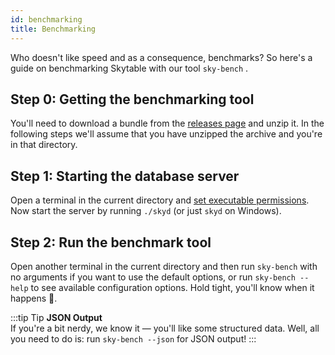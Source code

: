 ```yaml
---
id: benchmarking
title: Benchmarking
---
```

Who doesn't like speed and as a consequence, benchmarks? So here's a guide on benchmarking Skytable with our tool `sky-bench` .

## Step 0: Getting the benchmarking tool

You'll need to download a bundle from the [releases page](https://github.com/skytable/skytable/releases/v0.6.0) and unzip it. In the following steps we'll assume that you have unzipped the archive and you're in that directory.

## Step 1: Starting the database server

Open a terminal in the current directory and [set executable permissions](getting-started#step-2-make-the-files-runnable). Now start the server by running `./skyd` (or just `skyd` on Windows).

## Step 2: Run the benchmark tool

Open another terminal in the current directory and then run `sky-bench` with no arguments if you want to use the default options, or run `sky-bench --help` to see available configuration options. Hold tight, you'll know when it happens 🚀.

:::tip Tip
**JSON Output**  
If you're a bit nerdy, we know it — you'll like some structured data. Well, all you need to do is: run `sky-bench --json` for JSON output!
:::